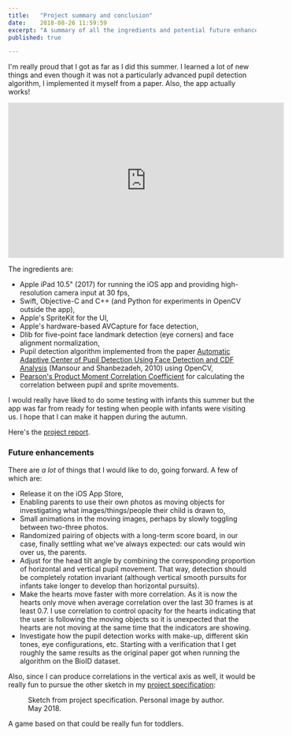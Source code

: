 ```yaml
---
title:   "Project summary and conclusion"
date:    2018-08-26 11:59:59
excerpt: "A summary of all the ingredients and potential future enhancements"
published: true

---
```

I'm really proud that I got as far as I did this summer. I learned a lot of
new things and even though it was not a particularly advanced pupil detection
algorithm, I implemented it myself from a paper. Also, the app actually works!

<iframe width="560" height="315"
src="https://www.youtube.com/embed/htr9L5AHLtk" frameborder="0"
allow="autoplay; encrypted-media" allowfullscreen></iframe>

The ingredients are:

* Apple iPad 10.5" (2017) for running the iOS app and providing
  high-resolution camera input at 30 fps,
* Swift, Objective-C and C++ (and Python for experiments in OpenCV
  outside the app),
* Apple's SpriteKit for the UI,
* Apple's hardware-based AVCapture for face detection,
* Dlib for five-point face landmark detection (eye corners) and face
  alignment normalization,
* Pupil detection algorithm implemented from the paper
 [Automatic Adaptive Center of Pupil Detection Using Face Detection and CDF Analysis](http://www.iaeng.org/publication/IMECS2010/IMECS2010_pp130-133.pdf)
(Mansour and Shanbezadeh, 2010) using OpenCV,
* [Pearson's Product Moment Correlation Coefficient](https://en.wikipedia.org/wiki/Pearson_correlation_coefficient)
  for calculating the correlation between pupil and sprite movements.

I would really have liked to do some testing with infants this summer but
the app was far from ready for testing when people with infants were visiting
us. I hope that I can make it happen during the autumn.

Here's the [project report](./assets/pdf/jonasnockert-report.pdf).

### Future enhancements
There are *a lot* of things that I would like to do, going forward. A few
of which are:

* Release it on the iOS App Store,
* Enabling parents to use their own photos as moving objects for investigating
  what images/things/people their child is drawn to,
* Small animations in the moving images, perhaps by slowly toggling between
  two-three photos.
* Randomized pairing of objects with a long-term score board, in our case,
  finally settling what we've always expected: our cats would win over us,
  the parents.
* Adjust for the head tilt angle by combining the corresponding proportion
  of horizontal and vertical pupil movement. That way, detection should be
  completely rotation invariant (although vertical smooth pursuits for infants
  take longer to develop than horizontal pursuits).
* Make the hearts move faster with more correlation. As it is now the
  hearts only move when average correlation over the last 30 frames is at
  least 0.7. I use correlation to control opacity for the hearts indicating
  that the user is following the moving objects so it is unexpected that
  the hearts are not moving at the same time that the indicators are showing.
* Investigate how the pupil detection works with make-up, different skin
  tones, eye configurations, etc. Starting with a verification that I get
  roughly the same results as the original paper got when running the
  algorithm on the BioID dataset.

Also, since I can produce correlations in the vertical axis as well, it
would be really fun to pursue the other sketch in my
[project specification](https://lemonad.github.io/ui-for-infants/assets/pdf/jonas-nockert-specification-20180525.pdf):

<figure>
  <img src="{{ site.url }}{{ site.baseurl }}/assets/images/ipad-app-alt.png" alt="">
  <figcaption>Sketch from project specification. Personal image by author. May 2018.</figcaption>
</figure>

A game based on that could be really fun for toddlers.

